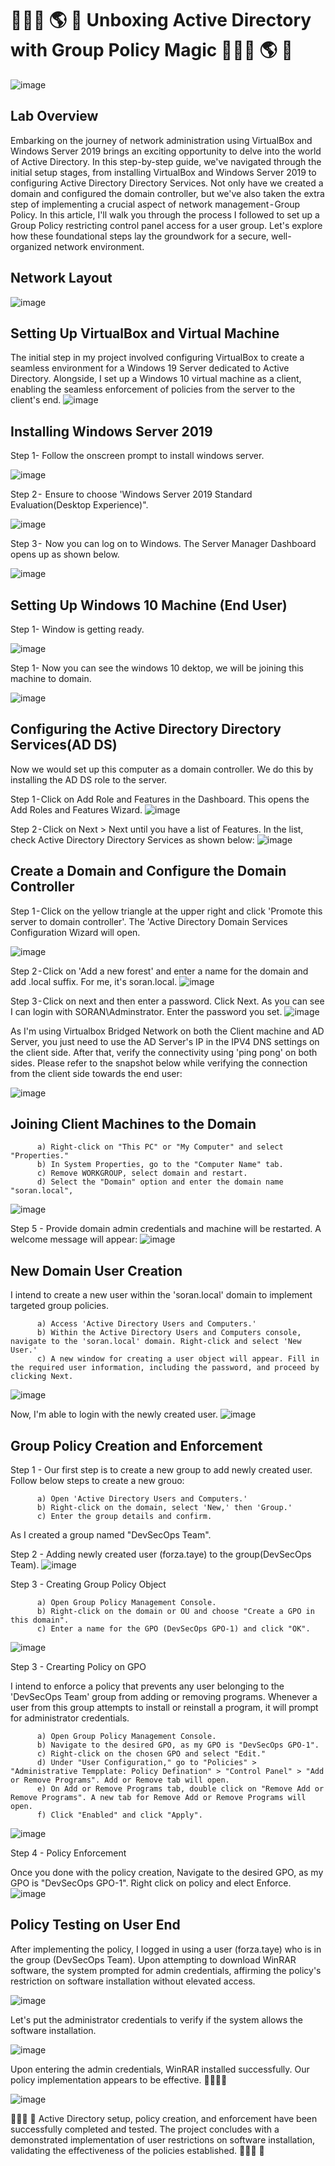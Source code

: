 # 👨🏻‍💻 🌎 🔐 Unboxing Active Directory with Group Policy Magic 👨🏻‍💻 🌎 🔐
![image](https://github.com/forza-dc/Active-Directory/blob/main/Microsoft%20Image%20Front.png)  

## Lab Overview  
Embarking on the journey of network administration using VirtualBox and Windows Server 2019 brings an exciting opportunity to delve into the world of Active Directory. In this step-by-step guide, we've navigated through the initial setup stages, from installing VirtualBox and Windows Server 2019 to configuring Active Directory Directory Services. Not only have we created a domain and configured the domain controller, but we've also taken the extra step of implementing a crucial aspect of network management - Group Policy. In this article, I'll walk you through the process I followed to set up a Group Policy restricting control panel access for a user group. Let's explore how these foundational steps lay the groundwork for a secure, well-organized network environment.

## Network Layout

![image](https://github.com/forza-dc/Active-Directory/blob/main/Network%20Diagram.jpg)  

## Setting Up VirtualBox and Virtual Machine
The initial step in my project involved configuring VirtualBox to create a seamless environment for a Windows 19 Server dedicated to Active Directory. Alongside, I set up a Windows 10 virtual machine as a client, enabling the seamless enforcement of policies from the server to the client's end.
![image](https://github.com/forza-dc/Active-Directory/blob/main/Setting%20Up%20VirtualBox%20and%20Virtual%20Machine.png) 

## Installing Windows Server 2019
Step 1- Follow the onscreen prompt to install windows server.

![image](https://github.com/forza-dc/Active-Directory/blob/main/Installing%20Win%2019%20Srv.jpg)  

Step 2 -  Ensure to choose 'Windows Server 2019 Standard Evaluation(Desktop Experience)".

![image](https://github.com/forza-dc/Active-Directory/blob/main/Windows%20Server%202019%20Standard%202.png) 

Step 3 -  Now you can log on to Windows. The Server Manager Dashboard opens up as shown below.

![image](https://github.com/forza-dc/Active-Directory/blob/main/Server%20Manager%20Screen.jpg) 


## Setting Up Windows 10 Machine (End User)

Step 1- Window is getting ready.

![image](https://github.com/forza-dc/Active-Directory/blob/main/Setting%20up%20windows%2010.png) 

Step 1- Now you can see the windows 10 dektop, we will be joining this machine to domain.

![image](https://github.com/forza-dc/Active-Directory/blob/main/Windows%2010%20main%20page.png) 

## Configuring the Active Directory Directory Services(AD DS)
Now we would set up this computer as a domain controller. We do this by installing the AD DS role to the server.

Step 1 - Click on Add Role and Features in the Dashboard. This opens the Add Roles and Features Wizard.
![image](https://github.com/forza-dc/Active-Directory/blob/main/AD%20DC%20Services.png) 

Step 2 - Click on Next > Next until you have a list of Features. In the list, check Active Directory Directory Services as shown below:
![image](https://github.com/forza-dc/Active-Directory/blob/main/AD%20DC%20Step%202.png) 

## Create a Domain and Configure the Domain Controller

Step 1 - Click on the yellow triangle at the upper right and click 'Promote this server to domain controller'. The 'Active Directory Domain Services Configuration Wizard will open.

![image](https://github.com/forza-dc/Active-Directory/blob/main/Create%20DC%20Step%201.png) 

Step 2 - Click on 'Add a new forest' and enter a name for the domain and add .local suffix. For me, it's soran.local.
![image](https://github.com/forza-dc/Active-Directory/blob/main/Create%20DC%20step%202.png) 

Step 3 - Click on next and then enter a password. Click Next. As you can see I can login with SORAN\Adminstrator. Enter the password you set.
![image](https://github.com/forza-dc/Active-Directory/blob/main/Create%20DC%20step%202.png) 

As I'm using Virtualbox Bridged Network on both the Client machine and AD Server, you just need to use the AD Server's IP in the IPV4 DNS settings on the client side. After that, verify the connectivity using 'ping pong' on both sides. Please refer to the snapshot below while verifying the connection from the client side towards the end user:

![image](https://github.com/forza-dc/Active-Directory/blob/main/Ping%20Pong.jpg) 

## Joining Client Machines to the Domain

          a) Right-click on "This PC" or "My Computer" and select "Properties."
          b) In System Properties, go to the "Computer Name" tab.
          c) Remove WORKGROUP, select domain and restart.
          d) Select the "Domain" option and enter the domain name "soran.local", 
          
![image](https://github.com/forza-dc/Active-Directory/blob/main/Joining%20domain.jpg) 

Step 5 - Provide domain admin credentials and machine will be restarted. A welcome message will appear: 
![image](https://github.com/forza-dc/Active-Directory/blob/main/Joining%20domain.jpg)

## New Domain User Creation
I intend to create a new user within the 'soran.local' domain to implement targeted group policies. 

          a) Access 'Active Directory Users and Computers.'
          b) Within the Active Directory Users and Computers console, navigate to the 'soran.local' domain. Right-click and select 'New User.'
          c) A new window for creating a user object will appear. Fill in the required user information, including the password, and proceed by clicking Next.

![image](https://github.com/forza-dc/Active-Directory/blob/main/Joining%20domain.jpg) 

Now, I'm able to login with the newly created user.
![image](https://github.com/forza-dc/Active-Directory/blob/main/New%20user%20login.jpg) 

## Group Policy Creation and Enforcement

Step 1 - Our first step is to create a new group to add newly created user. Follow below steps to create a new grouo:

          a) Open 'Active Directory Users and Computers.'
          b) Right-click on the domain, select 'New,' then 'Group.'
          c) Enter the group details and confirm.

As I created a group named "DevSecOps Team". 

Step 2 - Adding newly created user (forza.taye) to the group(DevSecOps Team).
![image](https://github.com/forza-dc/Active-Directory/blob/main/Group%20joining%20to%20user.jpg) 

Step 3 - Creating Group Policy Object

          a) Open Group Policy Management Console.
          b) Right-click on the domain or OU and choose "Create a GPO in this domain".
          c) Enter a name for the GPO (DevSecOps GPO-1) and click "OK".
![image](https://github.com/forza-dc/Active-Directory/blob/main/New%20Gpo.jpg) 

Step 3 - Crearting Policy on GPO

I intend to enforce a policy that prevents any user belonging to the 'DevSecOps Team' group from adding or removing programs. Whenever a user from this group attempts to install or reinstall a program, it will prompt for administrator credentials.

          a) Open Group Policy Management Console.
          b) Navigate to the desired GPO, as my GPO is "DevSecOps GPO-1".
          c) Right-click on the chosen GPO and select "Edit."
          d) Under "User Configuration," go to "Policies" > "Administrative Tempplate: Policy Defination" > "Control Panel" > "Add or Remove Programs". Add or Remove tab will open.
          e) On Add or Remove Programs tab, double click on "Remove Add or Remove Programs". A new tab for Remove Add or Remove Programs will open.
          f) Click "Enabled" and click "Apply".
![image](https://github.com/forza-dc/Active-Directory/blob/main/Policy%20Creation%20for%20Add%20or%20remove%20programs.jpg) 

Step 4 - Policy Enforcement

Once you done with the policy creation, Navigate to the desired GPO, as my GPO is "DevSecOps GPO-1". Right click on policy and elect Enforce.
![image](https://github.com/forza-dc/Active-Directory/blob/main/Policy%20Enforcement.png) 


## Policy Testing on User End

After implementing the policy, I logged in using a user (forza.taye) who is in the group (DevSecOps Team). Upon attempting to download WinRAR software, the system prompted for admin credentials, affirming the policy's restriction on software installation without elevated access.

![image](https://github.com/forza-dc/Active-Directory/blob/main/Winrar%20software%20installation%20attempt.jpg) 

Let's put the administrator credentials to verify if the system allows the software installation.

![image](https://github.com/forza-dc/Active-Directory/blob/main/Administrator%20password%20to%20install%20the%20program.jpg) 

Upon entering the admin credentials, WinRAR installed successfully. Our policy implementation appears to be effective. 🚀🚀🚀🚀

![image](https://github.com/forza-dc/Active-Directory/blob/main/Winrar%20Successfully%20Installed..jpg) 

👨🏻‍💻 🚀 Active Directory setup, policy creation, and enforcement have been successfully completed and tested. The project concludes with a demonstrated implementation of user restrictions on software installation, validating the effectiveness of the policies established. 👨🏻‍💻 🚀

